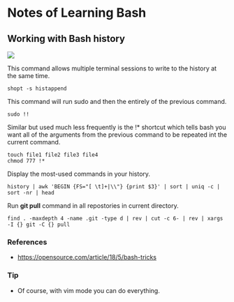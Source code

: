 # Notes of Learning Bash

## Working with Bash history

![](https://img.shields.io/badge/date-03.26.2019-informational.svg)

This command allows multiple terminal sessions to write to the history at the same time.

    shopt -s histappend
    
This command will run sudo and then the entirely of the previous command.    

    sudo !!

Similar but used much less frequently is the !* shortcut which tells bash you want all of 
the arguments from the previous command to be repeated int the current command.
    
    touch file1 file2 file3 file4
    chmod 777 !*

Display the most-used commands in your history.    
    
    history | awk 'BEGIN {FS="[ \t]+|\\"} {print $3}' | sort | uniq -c | sort -nr | head
    
Run **git pull** command in all repostories in current directory. 
    
    find . -maxdepth 4 -name .git -type d | rev | cut -c 6- | rev | xargs -I {} git -C {} pull
    
### References

- https://opensource.com/article/18/5/bash-tricks

### Tip 

- Of course, with vim mode you can do everything.
